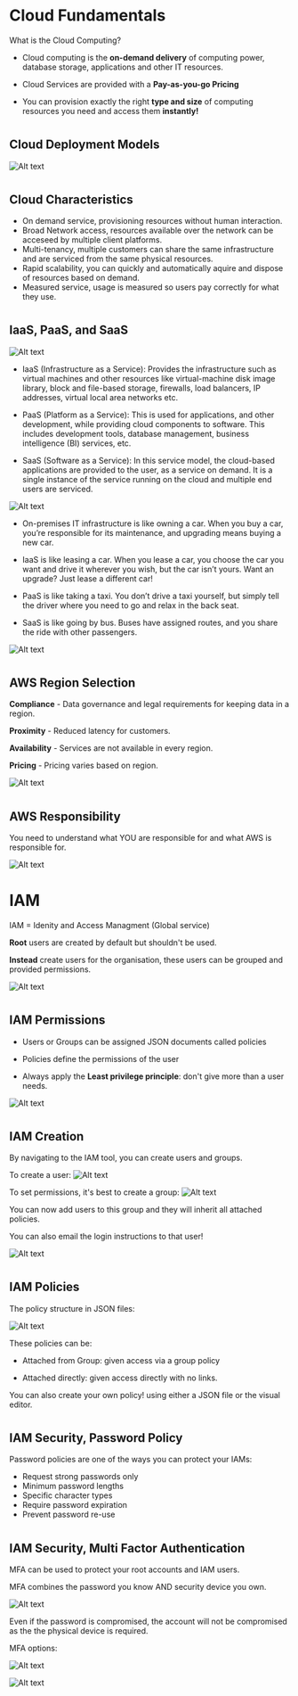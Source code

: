 # Cloud Fundamentals

What is the Cloud Computing? 

- Cloud computing is the **on-demand delivery** of computing power, database storage, applications and other IT resources. 

- Cloud Services are provided with a **Pay-as-you-go Pricing**

- You can provision exactly the right **type and size** of computing resources you need and access them **instantly!**
#
## Cloud Deployment Models

![Alt text](<AWS cloud models.PNG>)
#
## Cloud Characteristics

- On demand service, provisioning resources without human interaction.
- Broad Network access, resources available over the network can be acceseed by multiple client platforms. 
- Multi-tenancy, multiple customers can share the same infrastructure and are serviced from the same physical resources. 
- Rapid scalability, you can quickly and automatically aquire and dispose of resources based on demand. 
- Measured service, usage is measured so users pay correctly for what they use. 
#
## IaaS, PaaS, and SaaS
![Alt text](Images/iaas-paas-saas-hierarchy-diagram.jpg)

- IaaS (Infrastructure as a Service): Provides the infrastructure such as virtual machines and other resources like virtual-machine disk image library, block and file-based storage, firewalls, load balancers, IP addresses, virtual local area networks etc.

- PaaS (Platform as a Service): This is used for applications, and other development, while providing cloud components to software. This includes development tools, database management, business intelligence (BI) services, etc.

- SaaS (Software as a Service): In this service model, the cloud-based applications are provided to the user, as a service on demand. It is a single instance of the service running on the cloud and multiple end users are serviced.

![Alt text](Images/cloud-services-compared-to-transportation.jpg)

- On-premises IT infrastructure is like owning a car. When you buy a car, you’re responsible for its maintenance, and upgrading means buying a new car.

- IaaS is like leasing a car. When you lease a car, you choose the car you want and drive it wherever you wish, but the car isn’t yours. Want an upgrade? Just lease a different car!

- PaaS is like taking a taxi. You don’t drive a taxi yourself, but simply tell the driver where you need to go and relax in the back seat.

- SaaS is like going by bus. Buses have assigned routes, and you share the ride with other passengers.

![Alt text](<types of cloud.PNG>)
#
## AWS Region Selection

**Compliance** - Data governance and legal requirements for keeping data in a region.

**Proximity** - Reduced latency for customers.

**Availability** - Services are not available in every region.

**Pricing** - Pricing varies based on region. 

![Alt text](<AWS services.PNG>)

#
## AWS Responsibility
You need to understand what YOU are responsible for and what AWS is responsible for.

![Alt text](<AWS Responsibility.PNG>)

# IAM
IAM = Idenity and Access Managment (Global service)

**Root** users are created by default but shouldn't be used.

**Instead** create users for the organisation, these users can be grouped and provided permissions. 

![Alt text](<AWS groups.PNG>)
#
## IAM Permissions

- Users or Groups can be assigned JSON documents called policies

- Policies define the permissions of the user

- Always apply the **Least privilege principle**: don't give more than a user needs. 

![Alt text](image.png)
#
## IAM Creation

By navigating to the IAM tool, you can create users and groups. 

To create a user: 
![Alt text](<AWS IAM creation.PNG>)

To set permissions, it's best to create a group:
![Alt text](<AWS IAM ADMIN.PNG>)

You can now add users to this group and they will inherit all attached policies.

You can also email the login instructions to that user!

![Alt text](<AWS IAM Email.PNG>)
#
## IAM Policies

The policy structure in JSON files:

![Alt text](<AWS IAM Policies.PNG>)

These policies can be:

- Attached from Group: given access via a group policy

- Attached directly: given access directly with no links. 

You can also create your own policy! using either a JSON file or the visual editor. 
#
## IAM Security, Password Policy
Password policies are one of the ways you can protect your IAMs:

- Request strong passwords only
- Minimum password lengths
- Specific character types
- Require password expiration
- Prevent password re-use
#
## IAM Security, Multi Factor Authentication

MFA can be used to protect your root accounts and IAM users. 

MFA combines the password you know AND security device you own. 

![Alt text](<AWS IAM Security.PNG>)

Even if the password is compromised, the account will not be compromised as the the physical device is required. 

MFA options: 

![Alt text](<AWS IAM MFA options 1.PNG>)

![Alt text](<AWS IAM MFA options 2.PNG>)

